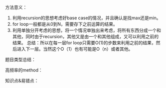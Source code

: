 方法意义：

1. 利用recursion的思想考虑好base case的情况，并且确认是找max还是min。
2. for loop一般都是从0到N，需要存下之前运算的结果。
3. 利用单独分开考虑的思想，将一个情况单独出来考虑，将所有东西分成一个和其他，同时由于recursion，其他又是由一个和其他组成，又可以利用之前的结果。
总结：所以在每一层for loop只需要O(1)的步数来利用之前的结果，然后进入下一层。当然这个O（1）也有可能是O（n）或者其他。

题目类型总结：


高频率的method：


知识点&易错点：

